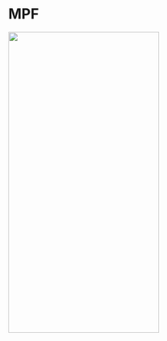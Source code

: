 # MPF
<img src="https://user-images.githubusercontent.com/18598946/180789091-1960960e-434d-444b-bff9-f9d58ea0b49d.gif" width="300" height="600"/>
